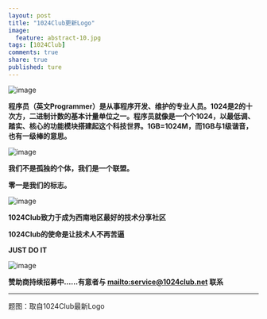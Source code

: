 ```yaml
---
layout: post
title: "1024Club更新Logo"
image:
  feature: abstract-10.jpg
tags: [1024Club]
comments: true
share: true
published: ture
---
```


![image](http://pic.yupoo.com/peigen123_v/FXscDQai/CKeQ4.png)




 **程序员（英文Programmer）是从事程序开发、维护的专业人员。1024是2的十次方，二进制计数的基本计量单位之一。程序员就像是一个个1024，以最低调、踏实、核心的功能模块搭建起这个科技世界。1GB=1024M，而1GB与1级谐音，也有一级棒的意思。** 
 
![image](http://pic.yupoo.com/peigen123_v/FY2Ywjjn/h1u63.png)


**我们不是孤独的个体，我们是一个联盟。** 

**零一是我们的标志。**

![image](http://pic.yupoo.com/peigen123_v/FY31mM6R/MKo2o.png)

**1024Club致力于成为西南地区最好的技术分享社区**

**1024Club的使命是让技术人不再苦逼**

**JUST DO IT**

![image](http://pic.yupoo.com/peigen123_v/FY31p1Ur/nSliY.png)










**赞助商持续招募中……有意者与 <mailto:service@1024club.net> 联系**




---
题图：取自1024Club最新Logo